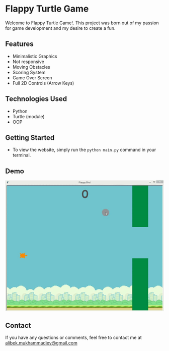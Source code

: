 # Flappy Turtle Game

Welcome to Flappy Turtle Game!. This project was born out of my passion for game development and my desire to create a fun.

## Features

- Minimalistic Graphics
- Not responsive 
- Moving Obstacles
- Scoring System
- Game Over Screen
- Full 2D Controls (Arrow Keys)


## Technologies Used

- Python
- Turtle (module)
- OOP

## Getting Started

- To view the website, simply run the `python main.py` command in your terminal.

## Demo
![GIF](demo.gif)

## Contact

If you have any questions or comments, feel free to contact me at alibek.mukhammadiev@gmail.com
